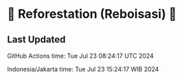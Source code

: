 
# 🌳 Reforestation (Reboisasi) 🌲

## Last Updated

GitHub Actions time: Tue Jul 23 08:24:17 UTC 2024

Indonesia/Jakarta time: Tue Jul 23 15:24:17 WIB 2024
